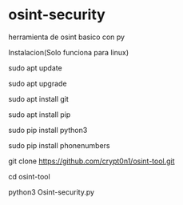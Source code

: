 # osint-security

herramienta de osint basico con py








Instalacion(Solo funciona para linux)

sudo apt update

sudo apt upgrade

sudo apt install git

sudo apt install pip

sudo pip install python3

sudo pip install phonenumbers

git clone https://github.com/crypt0n1/osint-tool.git

cd osint-tool

python3 Osint-security.py
